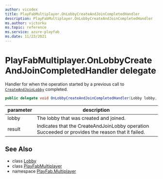 ```yaml
---
author: vicodex
title: PlayFabMultiplayer.OnLobbyCreateAndJoinCompletedHandler
description: PlayFabMultiplayer.OnLobbyCreateAndJoinCompletedHandler
ms.author: victorku
ms.topic: reference
ms.service: azure-playfab
ms.date: 11/23/2021
---
```


# PlayFabMultiplayer.OnLobbyCreateAndJoinCompletedHandler delegate

Handler for when the operation started by a previous call to [`CreateAndJoinLobby`](./PlayFabMultiplayer/CreateAndJoinLobby.md) completed.

```csharp
public delegate void OnLobbyCreateAndJoinCompletedHandler(Lobby lobby, int result);
```

| parameter | description |
| --- | --- |
| lobby | The lobby that was created and joined. |
| result | Indicates that the CreateAndJoinLobby operation Succeeded or provides the reason that it failed. |

## See Also

* class [Lobby](./Lobby.md)
* class [PlayFabMultiplayer](./PlayFabMultiplayer.md)
* namespace [PlayFab.Multiplayer](../PlayFabMultiplayerSDK.md)


